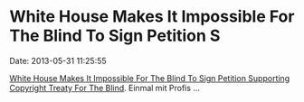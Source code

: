 White House Makes It Impossible For The Blind To Sign Petition S
================================================================

Date: 2013-05-31 11:25:55

[White House Makes It Impossible For The Blind To Sign Petition
Supporting Copyright Treaty For The
Blind](http://www.techdirt.com/articles/20130529/12100423240/white-house-makes-it-impossible-blind-to-sign-petition-supporting-copyright-treaty-blind.shtml).
Einmal mit Profis \...
